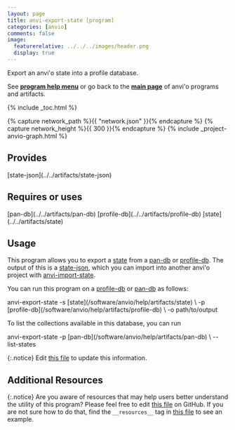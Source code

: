 ```yaml
---
layout: page
title: anvi-export-state [program]
categories: [anvio]
comments: false
image:
  featurerelative: ../../../images/header.png
  display: true
---
```


Export an anvi&#39;o state into a profile database.

See **[program help menu](../../../vignette#anvi-export-state)** or go back to the **[main page](../../)** of anvi'o programs and artifacts.


{% include _toc.html %}
<div id="svg" class="subnetwork"></div>
{% capture network_path %}{{ "network.json" }}{% endcapture %}
{% capture network_height %}{{ 300 }}{% endcapture %}
{% include _project-anvio-graph.html %}


## Provides

<p style="text-align: left" markdown="1"><span class="artifact-p">[state-json](../../artifacts/state-json)</span></p>

## Requires or uses

<p style="text-align: left" markdown="1"><span class="artifact-r">[pan-db](../../artifacts/pan-db)</span> <span class="artifact-r">[profile-db](../../artifacts/profile-db)</span> <span class="artifact-r">[state](../../artifacts/state)</span></p>

## Usage


This program allows you to export a <span class="artifact-n">[state](/software/anvio/help/artifacts/state)</span> from a <span class="artifact-n">[pan-db](/software/anvio/help/artifacts/pan-db)</span> or <span class="artifact-n">[profile-db](/software/anvio/help/artifacts/profile-db)</span>. The output of this is a <span class="artifact-n">[state-json](/software/anvio/help/artifacts/state-json)</span>, which you can import into another anvi'o project with <span class="artifact-n">[anvi-import-state](/software/anvio/help/programs/anvi-import-state)</span>. 

You can run this program on a <span class="artifact-n">[profile-db](/software/anvio/help/artifacts/profile-db)</span> or <span class="artifact-n">[pan-db](/software/anvio/help/artifacts/pan-db)</span> as follows: 

<div class="codeblock" markdown="1">
anvi&#45;export&#45;state &#45;s <span class="artifact&#45;n">[state](/software/anvio/help/artifacts/state)</span> \
                  &#45;p <span class="artifact&#45;n">[profile&#45;db](/software/anvio/help/artifacts/profile&#45;db)</span>  \
                  &#45;o path/to/output
</div>

To list the collections available in this database, you can run 

<div class="codeblock" markdown="1">
anvi&#45;export&#45;state &#45;p <span class="artifact&#45;n">[pan&#45;db](/software/anvio/help/artifacts/pan&#45;db)</span> \
                  &#45;&#45;list&#45;states
</div>


{:.notice}
Edit [this file](https://github.com/merenlab/anvio/tree/master/anvio/docs/programs/anvi-export-state.md) to update this information.


## Additional Resources



{:.notice}
Are you aware of resources that may help users better understand the utility of this program? Please feel free to edit [this file](https://github.com/merenlab/anvio/tree/master/bin/anvi-export-state) on GitHub. If you are not sure how to do that, find the `__resources__` tag in [this file](https://github.com/merenlab/anvio/blob/master/bin/anvi-interactive) to see an example.
